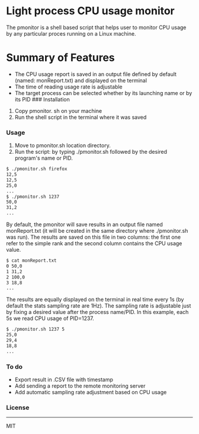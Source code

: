 # Light process CPU usage monitor

The pmonitor is a shell based script that helps user to monitor CPU usage by any particular proces running on a Linux machine.
# Summary of Features
- The CPU usage report is saved in an output file defined by default (named: monReport.txt) and displayed on the terminal
- The time of reading usage rate is adjustable
- The target process can be selected whether by its launching name or by its PID ### Installation
1) Copy pmonitor. sh on your machine
2) Run the shell script in the terminal where it was saved 
### Usage
1) Move to pmonitor.sh location directory.
2) Run the script: by typing ./pmonitor.sh followed by the desired program's name or  PID.  

```sh
$ ./pmonitor.sh firefox
12,5
12,5
25,0
...
$ ./pmonitor.sh 1237
50,0
31,2
...

```

By default, the pmonitor will save results in an output file named monReport.txt (it will be created in the same directory where ./pmonitor.sh was run).
The results are saved on this file in two columns: the first one refer to the simple rank and the second column contains the CPU usage value.
```sh
$ cat monReport.txt 
0 50,0 
1 31,2 
2 100,0 
3 18,8 
...
```
The results are equally displayed on the terminal in real time every 1s (by default the stats sampling rate are 1Hz).
The sampling rate is adjustable just by fixing a desired value after the process name/PID.
In this example, each 5s we read CPU usage of PID=1237. 


```sh
$ ./pmonitor.sh 1237 5
25,0
29,4
18,8
...
```

### To do


- Export result in .CSV file with timestamp
- Add sending a report to the remote monitoring server
- Add automatic sampling rate adjustment based on CPU usage

### License
----
MIT
